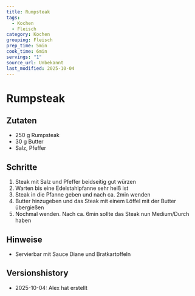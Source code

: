 ```yaml
---
title: Rumpsteak
tags:
  - Kochen
  - Fleisch
category: Kochen
grouping: Fleisch
prep_time: 5min
cook_time: 6min
servings: "1"
source_url: Unbekannt
last_modified: 2025-10-04
---
```

# Rumpsteak

## Zutaten
- 250 g Rumpsteak
- 30 g Butter
- Salz, Pfeffer

## Schritte
1. Steak mit Salz und Pfeffer beidseitig gut würzen
2. Warten bis eine Edelstahlpfanne sehr heiß ist
3. Steak in die Pfanne geben und nach ca. 2min wenden
4. Butter hinzugeben und das Steak mit einem Löffel mit der Butter übergießen
5. Nochmal wenden. Nach ca. 6min sollte das Steak nun Medium/Durch haben

## Hinweise
- Servierbar mit Sauce Diane und Bratkartoffeln
  

## Versionshistory
- 2025-10-04: Alex hat erstellt

  

<!-- Ende der Vorlage -->
<!-- MARKER FOR MAPPER SCRIPT -->